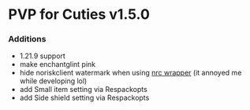 # PVP for Cuties v1.5.0
### Additions
- 1.21.9 support
- make enchantglint pink
- hide noriskclient watermark when using [nrc wrapper](https://github.com/ThatCuteOne/nrc-prism-wrapper) (it annoyed me while developing lol)
- add Small item setting via Respackopts
- add Side shield setting via Respackopts